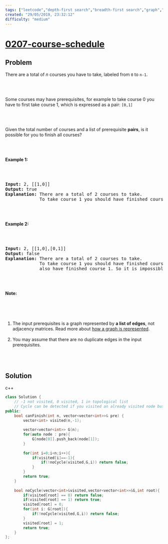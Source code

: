 ```yaml
---
tags: ["leetcode","depth-first search","breadth-first search","graph","topological sort"]
created: "29/05/2019, 23:32:12"
difficulty: "medium"
---
```


# [0207-course-schedule](https://leetcode.com/problems/course-schedule/)

## Problem
<div><p>There are a total of <i>n</i> courses you have to take, labeled from <code>0</code> to <code>n-1</code>.</p><br><br><p>Some courses may have prerequisites, for example to take course 0 you have to first take course 1, which is expressed as a pair: <code>[0,1]</code></p><br><br><p>Given the total number of courses and a list of prerequisite <b>pairs</b>, is it possible for you to finish all courses?</p><br><br><p><strong>Example 1:</strong></p><br><br><pre><strong>Input:</strong> 2, [[1,0]] <br><strong>Output: </strong>true<br><strong>Explanation:</strong>&nbsp;There are a total of 2 courses to take. <br>&nbsp;            To take course 1 you should have finished course 0. So it is possible.</pre><br><br><p><strong>Example 2:</strong></p><br><br><pre><strong>Input:</strong> 2, [[1,0],[0,1]]<br><strong>Output: </strong>false<br><strong>Explanation:</strong>&nbsp;There are a total of 2 courses to take. <br>&nbsp;            To take course 1 you should have finished course 0, and to take course 0 you should<br>&nbsp;            also have finished course 1. So it is impossible.<br></pre><br><br><p><b>Note:</b></p><br><br><ol><br>	<li>The input prerequisites is a graph represented by <b>a list of edges</b>, not adjacency matrices. Read more about <a href="https://www.khanacademy.org/computing/computer-science/algorithms/graph-representation/a/representing-graphs" target="_blank">how a graph is represented</a>.</li><br>	<li>You may assume that there are no duplicate edges in the input prerequisites.</li><br></ol><br></div>

## Solution

c++
```c++
class Solution {
    // -1 not visited, 0 visited, 1 in topological list
    // Cycle can be detected if you visited an already visited node but it is not in topological list
public:
    bool canFinish(int n, vector<vector<int>>& pre) {
        vector<int> visited(n,-1);        
        
        vector<vector<int>> G(n);
        for(auto node : pre){
            G[node[0]].push_back(node[1]);
        }
​
        for(int i=0;i<n;i++){
            if(visited[i]==-1){
                if(!noCycle(visited,G,i)) return false;
            }
        }
        return true;
    }
    
    bool noCycle(vector<int>&visited,vector<vector<int>>&G,int root){
        if(visited[root] == 0) return false;
        if(visited[root] == 1) return true;
        visited[root] = 0;
        for(int i: G[root]){
            if(!noCycle(visited,G,i)) return false;
        }
        visited[root] = 1;
        return true;
    }
};
​
```
